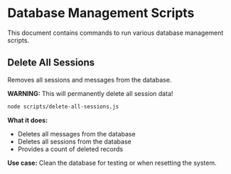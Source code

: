 # Database Management Scripts

This document contains commands to run various database management scripts.

## Delete All Sessions

Removes all sessions and messages from the database.

**WARNING:** This will permanently delete all session data!

```bash
node scripts/delete-all-sessions.js
```

**What it does:**
- Deletes all messages from the database
- Deletes all sessions from the database
- Provides a count of deleted records

**Use case:** Clean the database for testing or when resetting the system.
